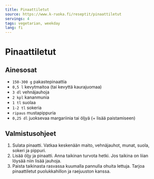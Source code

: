 ```yaml
---
title: Pinaattiletut
source: https://www.k-ruoka.fi/reseptit/pinaattiletut
servings: 4
tags: vegetarian, weekday
lang: fi
---
```


# Pinaattiletut

## Ainesosat

- `150-300 g` pakastepinaattia
- `0,5 l` kevytmaitoa (tai kevyttä kaurajuomaa)
- `3 dl` vehnäjauhoja
- `2 kpl` kananmunia
- `1 tl` suolaa
- `1-2 tl` sokeria
- `ripaus` mustapippuria
- `0,25 dl` juoksevaa margariinia tai öljyä (+ lisää paistamiseen)

## Valmistusohjeet

1. Sulata pinaatti. Vatkaa keskenään maito, vehnäjauhot, munat, suola, sokeri ja pippuri.
1. Lisää öljy ja pinaatti. Anna taikinan turvota hetki. Jos taikina on liian löysää niin lisää jauhoja.
1. Paista taikinasta rasvassa kuumalla pannulla ohuita lettuja. Tarjoa pinaattiletut puolukkahillon ja raejuuston kanssa.
